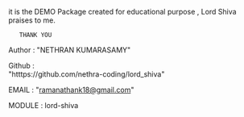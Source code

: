it is the DEMO Package created for educational purpose ,
       Lord Shiva praises to me.

       THANK YOU



Author : 
           "NETHRAN KUMARASAMY"




Github :                                                 
"htttps://github.com/nethra-coding/lord_shiva"





EMAIL : 
 "ramanathank18@gmail.com"




MODULE : lord-shiva


